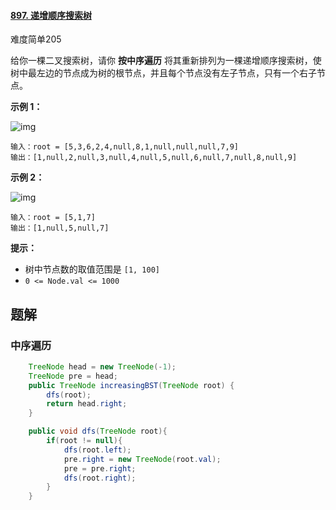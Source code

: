 #### [897. 递增顺序搜索树](https://leetcode-cn.com/problems/increasing-order-search-tree/)

难度简单205

给你一棵二叉搜索树，请你 **按中序遍历** 将其重新排列为一棵递增顺序搜索树，使树中最左边的节点成为树的根节点，并且每个节点没有左子节点，只有一个右子节点。

 

**示例 1：**

![img](https://assets.leetcode.com/uploads/2020/11/17/ex1.jpg)

```
输入：root = [5,3,6,2,4,null,8,1,null,null,null,7,9]
输出：[1,null,2,null,3,null,4,null,5,null,6,null,7,null,8,null,9]
```

**示例 2：**

![img](https://assets.leetcode.com/uploads/2020/11/17/ex2.jpg)

```
输入：root = [5,1,7]
输出：[1,null,5,null,7]
```

 

**提示：**

-   树中节点数的取值范围是 `[1, 100]`
-   `0 <= Node.val <= 1000`



## 题解

### 中序遍历

```java
    TreeNode head = new TreeNode(-1);
    TreeNode pre = head;
    public TreeNode increasingBST(TreeNode root) {
        dfs(root);
        return head.right;
    }

    public void dfs(TreeNode root){
        if(root != null){
            dfs(root.left);
            pre.right = new TreeNode(root.val);
            pre = pre.right;
            dfs(root.right);
        }
    }
```

